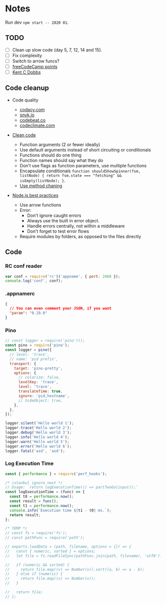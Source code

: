 # Notes

Run dev `npm start -- 2020 01`.

## TODO

- [ ] Clean up slow code (day 5, 7, 12, 14 and 15).
- [ ] Fix complexity
- [ ] Switch to arrow funcs?
- [ ] [freeCodeCamp points](https://www.freecodecamp.org/)
- [ ] [Kent C Dobbs](https://remix.run/docs/en/v1/pages/technical-explanation)

## Code cleanup

- Code quality
  - [codacy.com](https://codacy.com)
  - [snyk.io](https://snyk.io)
  - [codebeat.co](https://codebeat.co)
  - [codeclimate.com](https://codeclimate.com)
- [Clean code](https://github.com/ryanmcdermott/clean-code-javascript)

  - Function arguments (2 or fewer ideally)
  - Use default arguments instead of short circuiting or conditionals
  - Functions should do one thing
  - Function names should say what they do
  - Don't use flags as function parameters, use multiple functions
  - Encapsulate conditionals `function shouldShowSpinner(fsm, listNode) { return fsm.state === "fetching" && isEmpty(listNode); }`.
  - [Use method chaning](https://github.com/ryanmcdermott/clean-code-javascript#use-method-chaining)

- [Node.js best practices](https://github.com/goldbergyoni/nodebestpractices)
  - Use arrow functions
  - Error:
    - Don't ignore caught errors
    - Always use the built in error object.
    - Handle errors centrally, not within a middleware
    - Don't forget to test error flows
  - Require modules by folders, as opposed to the files directly

## Code

### RC conf reader

```js
var conf = require('rc')('appname', { port: 2468 });
console.log('conf', conf);
```

### .appnamerc

```json
{
  // You can even comment your JSON, if you want
  "param": "0.10.0"
}
```

### Pino

```js
// const logger = require('pino')();
const pino = require('pino');
const logger = pino({
  // level: 'trace',
  // name: 'pid prefix',
  transport: {
    target: 'pino-pretty',
    options: {
      // colorize: false,
      levelKey: 'trace',
      level: 'trace',
      translateTime: true,
      ignore: 'pid,hostname',
      // hideObject: true,
    },
  },
});

logger.silent('Hello world 1');
logger.trace('Hello world 2');
logger.debug('Hello world 3');
logger.info('Hello world 4');
logger.warn('Hello world 5');
logger.error('Hello world 6');
logger.fatal('asd', 'asd');
```

### Log Execution Time

```js
const { performance } = require('perf_hooks');

/* istanbul ignore next */
// Usage: `return logExecutionTime(() => partTwoGo(input));`
const logExecutionTime = (func) => {
  const t0 = performance.now();
  const result = func();
  const t1 = performance.now();
  console.info(`Execution time ${t1 - t0} ms.`);
  return result;
};

/* TEMP */
// const fs = require('fs');
// const pathFunc = require('path');

// exports.loadData = (path, filename, options = {}) => {
//   const { numeric, sorted } = options;
//   let file = fs.readFileSync(pathFunc.join(path, filename), 'utf8').split(/\r?\n/);

//   if (numeric && sorted) {
//     return file.map((v) => Number(v)).sort((a, b) => a - b);
//   } else if (numeric) {
//     return file.map((v) => Number(v));
//   }

//   return file;
// };
```
